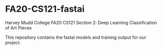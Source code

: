 # FA20-CS121-fastai

Harvey Mudd College FA20 CS121 Section 2: Deep Learning Classification of Art Pieces

This repository contains the fastai models and training output for our project.
